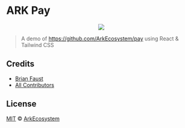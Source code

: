 # ARK Pay

<p align="center">
    <img src="https://github.com/ArkEcosystem/pay-demo/raw/master/banner.png" />
</p>

> A demo of https://github.com/ArkEcosystem/pay using React & Tailwind CSS

## Credits

- [Brian Faust](https://github.com/faustbrian)
- [All Contributors](../../../../contributors)

## License

[MIT](LICENSE) © [ArkEcosystem](https://ark.io)
